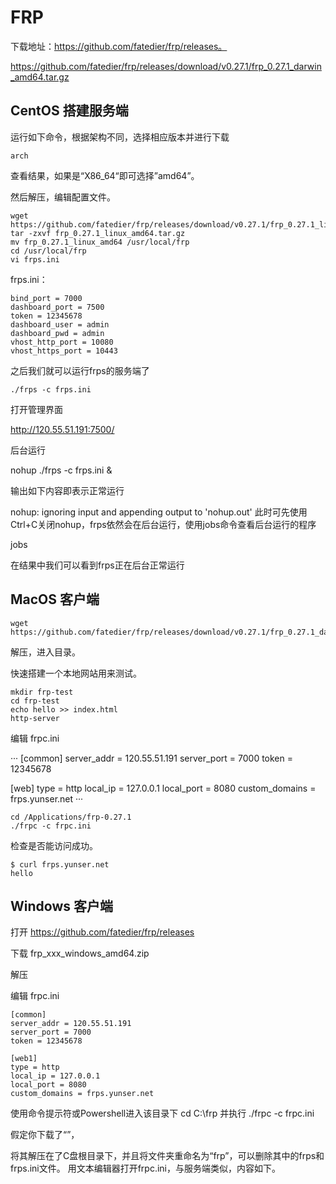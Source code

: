 # FRP

下载地址：https://github.com/fatedier/frp/releases。

https://github.com/fatedier/frp/releases/download/v0.27.1/frp_0.27.1_darwin_amd64.tar.gz


## CentOS 搭建服务端

运行如下命令，根据架构不同，选择相应版本并进行下载

```
arch
```

查看结果，如果是“X86_64“即可选择”amd64”。

然后解压，编辑配置文件。

```
wget https://github.com/fatedier/frp/releases/download/v0.27.1/frp_0.27.1_linux_amd64.tar.gz
tar -zxvf frp_0.27.1_linux_amd64.tar.gz
mv frp_0.27.1_linux_amd64 /usr/local/frp
cd /usr/local/frp
vi frps.ini
```

frps.ini：

```
bind_port = 7000
dashboard_port = 7500
token = 12345678
dashboard_user = admin
dashboard_pwd = admin
vhost_http_port = 10080
vhost_https_port = 10443
```

之后我们就可以运行frps的服务端了

```
./frps -c frps.ini
```

打开管理界面

http://120.55.51.191:7500/

后台运行

nohup ./frps -c frps.ini &

输出如下内容即表示正常运行

nohup: ignoring input and appending output to 'nohup.out'
此时可先使用Ctrl+C关闭nohup，frps依然会在后台运行，使用jobs命令查看后台运行的程序

jobs

在结果中我们可以看到frps正在后台正常运行


## MacOS 客户端

```
wget https://github.com/fatedier/frp/releases/download/v0.27.1/frp_0.27.1_darwin_amd64.tar.gz
```

解压，进入目录。

快速搭建一个本地网站用来测试。

```
mkdir frp-test
cd frp-test
echo hello >> index.html
http-server
```

编辑 frpc.ini

···
[common]
server_addr = 120.55.51.191
server_port = 7000
token = 12345678

[web]
type = http
local_ip = 127.0.0.1
local_port = 8080
custom_domains = frps.yunser.net
···

```
cd /Applications/frp-0.27.1
./frpc -c frpc.ini
```

检查是否能访问成功。

```
$ curl frps.yunser.net
hello
```


## Windows 客户端

打开 https://github.com/fatedier/frp/releases

下载 frp_xxx_windows_amd64.zip

解压

编辑 frpc.ini

```
[common]
server_addr = 120.55.51.191
server_port = 7000
token = 12345678

[web1]
type = http
local_ip = 127.0.0.1
local_port = 8080
custom_domains = frps.yunser.net
```

使用命令提示符或Powershell进入该目录下
cd C:\frp
并执行
./frpc -c frpc.ini


假定你下载了“”，


将其解压在了C盘根目录下，并且将文件夹重命名为“frp”，可以删除其中的frps和frps.ini文件。
用文本编辑器打开frpc.ini，与服务端类似，内容如下。








